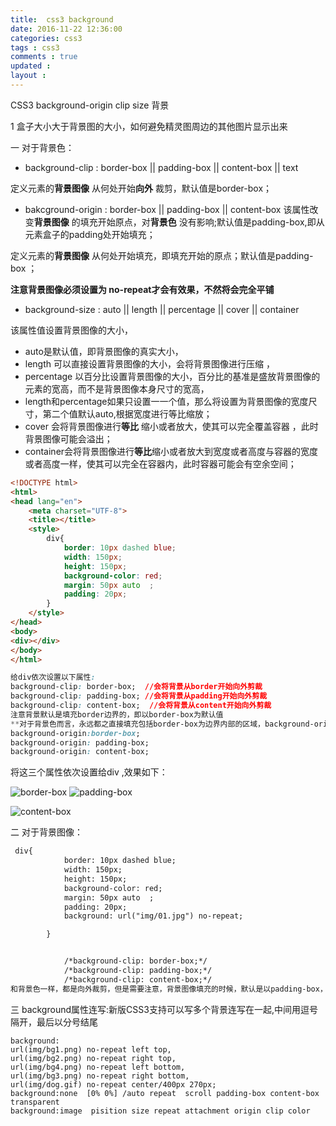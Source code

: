 ```yaml
---
title:  css3 background
date: 2016-11-22 12:36:00
categories: css3
tags : css3
comments : true 
updated : 
layout : 
---
```


CSS3 background-origin clip size 背景

1 盒子大小大于背景图的大小，如何避免精灵图周边的其他图片显示出来

一  对于背景色：

*  background-clip : border-box || padding-box || content-box || text 

 定义元素的**背景图像** 从何处开始**向外** 裁剪，默认值是border-box；

*  bakcground-origin : border-box || padding-box || content-box  该属性改变**背景图像** 的填充开始原点，对**背景色** 没有影响;默认值是padding-box,即从元素盒子的padding处开始填充；

定义元素的**背景图像** 从何处开始填充，即填充开始的原点；默认值是padding-box ；

**注意背景图像必须设置为  no-repeat才会有效果，不然将会完全平铺** 

*  background-size : auto || length || percentage || cover || container 

该属性值设置背景图像的大小，

*  auto是默认值，即背景图像的真实大小，
*  length 可以直接设置背景图像的大小，会将背景图像进行压缩 ，
*  percentage 以百分比设置背景图像的大小，百分比的基准是盛放背景图像的元素的宽高，而不是背景图像本身尺寸的宽高，
*  length和percentage如果只设置一一个值，那么将设置为背景图像的宽度尺寸，第二个值默认auto,根据宽度进行等比缩放；
*  cover 会将背景图像进行**等比** 缩小或者放大，使其可以完全覆盖容器 ，此时背景图像可能会溢出；
*  container会将背景图像进行**等比**缩小或者放大到宽度或者高度与容器的宽度或者高度一样，使其可以完全在容器内，此时容器可能会有空余空间；

```html
<!DOCTYPE html>
<html>
<head lang="en">
    <meta charset="UTF-8">
    <title></title>
    <style>
        div{
            border: 10px dashed blue;
            width: 150px;
            height: 150px;
            background-color: red;
            margin: 50px auto  ;
            padding: 20px;
        }
    </style>
</head>
<body>
<div></div>
</body>
</html>
```

```css
给div依次设置以下属性:
background-clip: border-box;  //会将背景从border开始向外剪裁
background-clip: padding-box; //会将背景从padding开始向外剪裁
background-clip: content-box;  //会将背景从content开始向外剪裁
注意背景默认是填充border边界的，即以border-box为默认值
**对于背景色而言，永远都之直接填充包括border-box为边界内部的区域，background-origin对背景色不起作用;
background-origin:border-box; 
background-origin: padding-box;
background-origin: content-box;
```

将这三个属性依次设置给div ,效果如下：

![border-box](img/back1.jpg)   ![padding-box](img/back2.jpg)



![content-box](img/back3.jpg)

二 对于背景图像：

```html	
 div{
            border: 10px dashed blue;
            width: 150px;
            height: 150px;
            background-color: red;
            margin: 50px auto  ;
            padding: 20px;
            background: url("img/01.jpg") no-repeat;

        }
```

```html

            /*background-clip: border-box;*/
            /*background-clip: padding-box;*/
            /*background-clip: content-box;*/
和背景色一样，都是向外裁剪，但是需要注意，背景图像填充的时候，默认是以padding-box，即padding左上角为原点进行填充整个div的，也就是说，div的上边框和左边框不会被填充，但是下边框和有边框会被填充，如果想要所有的边框被填充，那么需要设置background-origin:border-box ;
```

三 background属性连写:新版CSS3支持可以写多个背景连写在一起,中间用逗号隔开，最后以分号结尾

```
background: 
url(img/bg1.png) no-repeat left top,
url(img/bg2.png) no-repeat right top,
url(img/bg4.png) no-repeat left bottom,
url(img/bg3.png) no-repeat right bottom,
url(img/dog.gif) no-repeat center/400px 270px;
background:none  [0% 0%] /auto repeat  scroll padding-box content-box transparent
background:image  pisition size repeat attachment origin clip color
```


